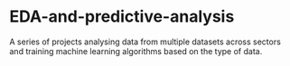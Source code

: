 # EDA-and-predictive-analysis
A series of projects analysing data from multiple datasets across sectors and training machine learning algorithms based on the type of data.
